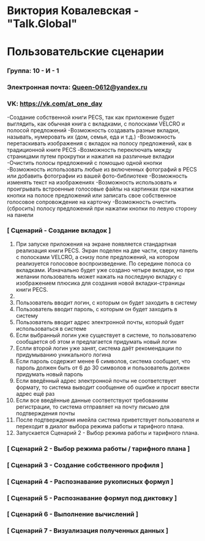 # Виктория Ковалевская - "Talk.Global"
# Пользовательские сценарии

### Группа: 10 - И - 1
### Электронная почта: Queen-0612@yandex.ru
### VK: https://vk.com/at_one_day
-Создание собственной книги PECS, так как приложение будет выглядить, как обычная книга с вкладками, с полосками VELCRO и полосой предложений
-Возможность создавать разные вкладки, называть, нумеровать их (дом, семья, еда и т.д.)
-Возможность перетаскивать изображения с вкладок на полосу предложений, как в традиционной книге PECS
-Возможность переключать между страницами путем прокрутки и нажатия на различные вкладки
-Очистить полосы предложений с помощью одной кнопки
-Возможность использовать любые из включенных фотографий в PECS или добавить фотографии из вашей фото-библиотеке
-Возможность изменять текст на изображениях
-Возможность использовать и проигрывать встроенные голосовые файлы на картинках при нажатии кнопки на полосе предложений или записать свое собственное голосовое сопровождение на карточку
-Возможность очистить (сбросить) полосу предложений при нажатии кнопки по левую сторону на панели


### [ Сценарий  - Создание вкладок ]
1. При запуске приложения на экране появляется стандартная реализация книги PECS. Экран поделен на две части, сверху панель с полосками VELCRO, а снизу поле предложений, на котором реализуется голосовое воспроизведение. По середине полоса со вкладками. Изначально будет уже создано четыре вкладки, но при желании пользователь может нажать на последную вкладку с изображением плюсика для создания новой вкладки-страницы книги PECS.
2. 
1. Пользователь вводит логин, с которым он будет заходить в систему
2. Пользователь вводит пароль, с которым он будет заходить в систему
3. Пользователь вводит адрес электронной почты, который будет использоваться в системе
4. Если выбранный логин уже существует в системе, то пользователю сообщается об этом и предлагается придумать новый логин
5. Еслли второй логин уже занят, система даёт рекомендации по придумыванию уникального логина
6. Если пароль содержит менее 6 символов, система сообщает, что пароль должен быть от 6 до 30 символов и пользователь должен придумать новый пароль
7. Если введённый адрес электронной почты не соответствует формату, то система выводит сообщение об ошибке и просит ввести адрес ещё раз
8. Если все введённые данные соответствуют требованиям регистрации, то система отправляет на почту письмо для подтверждения почты
9. После подтверждения имейла система приветствует пользователя и переходит в диалог выбора режима работы и тарифного плана.
10. Запускается Сценарий 2 - Выбор режима работы и тарифного плана.

### [ Сценарий 2 - Выбор режима работы / тарифного плана ]



### [ Сценарий 3 - Создание собственного профиля ]



### [ Сценарий 4 - Распознавание рукописных формул ]



### [ Сценарий 5 - Распознавание формул под диктовку ]



### [ Сценарий 6 - Выполнение вычислений ]




### [ Сценарий 7 - Визуализация полученных данных ]

